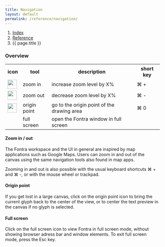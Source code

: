 ```yaml
---
title: Navigation
layout: default
permalink: /reference/navigation/
---
```


<nav aria-label="breadcrumb">
  <ol class="breadcrumb small">
    <li class="breadcrumb-item"><a href="{{ site.url }}">Index</a></li>
    <li class="breadcrumb-item"><a href="../../reference">Reference</a></li>
    <li class="breadcrumb-item active" aria-current="page">{{ page.title }}</li>
  </ol>
</nav>

### Overview

<table class="table table-hover mb-4">
<tr>
<th>icon</th>
<th>tool</th>
<th>description</th>
<th>short key</th>
</tr>
<tr>
<td><img height="30" src="{{ site.url }}/images/icons/plus.svg"></td>
<td>zoom in</td>
<td>increase zoom level by X%</td>
<td>⌘ +</td>
</tr>
<tr>
<td><img height="30" src="{{ site.url }}/images/icons/minus.svg"></td>
<td>zoom out</td>
<td>decrease zoom level by X%</td>
<td>⌘ -</td>
</tr>
<tr>
<td><img height="30" src="{{ site.url }}/images/icons/bullseye.svg"></td>
<td>origin point</td>
<td>go to the origin point of the drawing area</td>
<td>⌘ 0</td>
</tr>
<tr>
<td></td>
<td>full screen</td>
<td>open the Fontra window in full screen</td>
<td></td>
</tr>
</table>

#### Zoom in / out

The Fontra workspace and the UI in general are inspired by map applications such as Google Maps. Users can zoom in and out of the canvas using the same navigation tools also found in map apps.

Zooming in and out is also possible with the usual keyboard shortcuts ⌘ + and ⌘ -, or with the mouse wheel or trackpad.

#### Origin point

If you get lost in a large canvas, click on the origin point icon to bring the current glyph back to the center of the view, or to center the text preview in the canvas if no glyph is selected.

#### Full screen

Click on the full screen icon to view Fontra in full screen mode, without showing browser adress bar and window elements. To exit full screen mode, press the Esc key.

